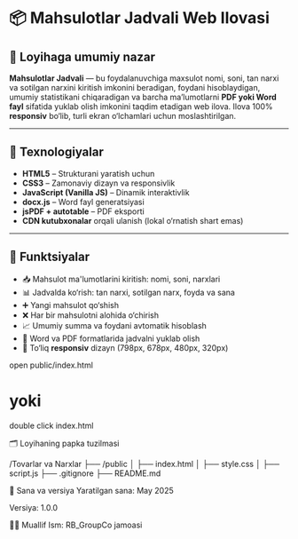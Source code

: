 # 📦 Mahsulotlar Jadvali Web Ilovasi

## 📝 Loyihaga umumiy nazar

**Mahsulotlar Jadvali** — bu foydalanuvchiga maxsulot nomi, soni, tan narxi va sotilgan narxini kiritish imkonini beradigan, foydani hisoblaydigan, umumiy statistikani chiqaradigan va barcha ma’lumotlarni **PDF yoki Word fayl** sifatida yuklab olish imkonini taqdim etadigan web ilova. Ilova 100% **responsiv** bo‘lib, turli ekran o‘lchamlari uchun moslashtirilgan.

---

## 🚀 Texnologiyalar

- **HTML5** – Strukturani yaratish uchun
- **CSS3** – Zamonaviy dizayn va responsivlik
- **JavaScript (Vanilla JS)** – Dinamik interaktivlik
- **docx.js** – Word fayl generatsiyasi
- **jsPDF + autotable** – PDF eksporti
- **CDN kutubxonalar** orqali ulanish (lokal o‘rnatish shart emas)

---

## 🔧 Funktsiyalar

- 📥 Mahsulot ma'lumotlarini kiritish: nomi, soni, narxlari
- 📊 Jadvalda ko‘rish: tan narxi, sotilgan narx, foyda va sana
- ➕ Yangi mahsulot qo‘shish
- ❌ Har bir mahsulotni alohida o‘chirish
- 📈 Umumiy summa va foydani avtomatik hisoblash
- 🧾 Word va PDF formatlarida jadvalni yuklab olish
- 📱 To‘liq **responsiv** dizayn (798px, 678px, 480px, 320px)



open public/index.html
# yoki
double click index.html

🗂️ Loyihaning papka tuzilmasi

/Tovarlar va Narxlar
├── /public
│   ├── index.html
│   ├── style.css
│   ├── script.js
├── .gitignore
├── README.md


📅 Sana va versiya
Yaratilgan sana: May 2025

Versiya: 1.0.0

👨‍💻 Muallif
Ism: RB_GroupCo jamoasi